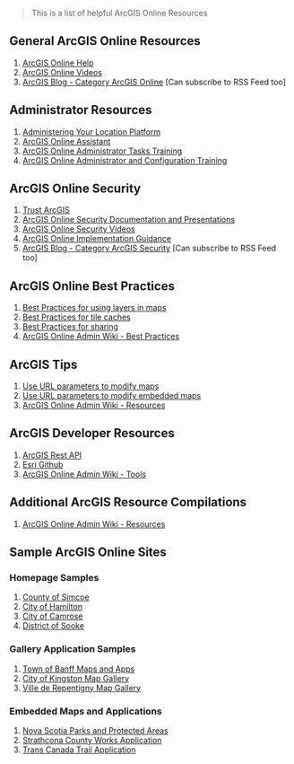 
> This is a list of helpful ArcGIS Online Resources

## General ArcGIS Online Resources
1. [ArcGIS Online Help](http://resources.arcgis.com/en/help/arcgisonline/#/Welcome_to_ArcGIS_com_Help/010q00000002000000/)
1. [ArcGIS Online Videos](http://doc.arcgis.com/en/arcgis-online/reference/videos.htm)
1. [ArcGIS Blog - Category ArcGIS Online](https://blogs.esri.com/esri/arcgis/category/arcgis-online/) [Can subscribe to RSS Feed too]

## Administrator Resources
1. [Administering Your Location Platform](http://www.esri.com/~/media/files/pdfs/library/pdfs/launch-guide/Administering-Your-Location-Platform)
1. [ArcGIS Online Assistant](https://ago-assistant.esri.com/)
1. [ArcGIS Online Administrator Tasks Training](http://training.esri.com/gateway/index.cfm?fa=catalog.webCourseDetail&courseid=2768)
1. [ArcGIS Online Administrator and Configuration Training](http://training.esri.com/gateway/index.cfm?fa=catalog.webCourseDetail&courseid=2738)

## ArcGIS Online Security
1. [Trust ArcGIS](http://doc.arcgis.com/en/trust/)
1. [ArcGIS Online Security Documentation and Presentations](http://doc.arcgis.com/en/arcgis-online/reference/videos.htm)
1. [ArcGIS Online Security Videos](http://doc.arcgis.com/en/trust/security/security-overview.htm#GUID-D741C0D1-FB12-412F-92F6-F161F8F5F27C)
1. [ArcGIS Online Implementation Guidance](http://doc.arcgis.com/en/trust/security/arcgis-online-best-practices.htm)
1. [ArcGIS Blog - Category ArcGIS Security](https://blogs.esri.com/esri/arcgis/tag/ssamymlgp/) [Can subscribe to RSS Feed too]

## ArcGIS Online Best Practices
1. [Best Practices for using layers in maps](http://doc.arcgis.com/en/arcgis-online/reference/best-practices-layers.htm)
1. [Best Practices for tile caches](http://doc.arcgis.com/en/arcgis-online/reference/optimize-maps.htm)
1. [Best Practices for sharing](http://doc.arcgis.com/en/arcgis-online/reference/best-practices-share.htm)
1. [ArcGIS Online Admin Wiki - Best Practices](https://github.com/Esri/ago-admin-wiki/wiki/Best-practices)

## ArcGIS Tips
1. [Use URL parameters to modify maps](http://doc.arcgis.com/en/arcgis-online/reference/use-url-parameters.htm)
1. [Use URL parameters to modify embedded maps](http://doc.arcgis.com/en/arcgis-online/reference/embed-map-parameters.htm)
1. [ArcGIS Online Admin Wiki - Resources](https://github.com/Esri/ago-admin-wiki/wiki/Resources)

## ArcGIS Developer Resources
1. [ArcGIS Rest API](http://resources.arcgis.com/en/help/arcgis-rest-api/index.html#//02r300000054000000)
1. [Esri Github](https://github.com/Esri)
1. [ArcGIS Online Admin Wiki - Tools](https://github.com/Esri/ago-admin-wiki/wiki/Tools)

## Additional ArcGIS Resource Compilations
1. [ArcGIS Online Admin Wiki - Resources](https://github.com/Esri/ago-admin-wiki/wiki/Resources)

## Sample ArcGIS Online Sites
### Homepage Samples
1. [County of Simcoe](http://simcoecounty.maps.arcgis.com/home/)
1. [City of Hamilton](https://hamilton.maps.arcgis.com/home/)
1. [City of Camrose](https://github.com/Esri/ago-admin-wiki/wiki/Resources)
1. [District of Sooke](http://sooke.maps.arcgis.com/home/)

### Gallery Application Samples
1. [Town of Banff Maps and Apps](http://banffmaps.ca/)
1. [City of Kingston Map Gallery](https://www.cityofkingston.ca/explore/maps/gallery)
1. [Ville de Repentigny Map Gallery](http://www.ville.repentigny.qc.ca/vie-citoyenne/carte-interactive-(1).html)

### Embedded Maps and Applications
1. [Nova Scotia Parks and Protected Areas](http://novascotia.ca/parksandprotectedareas/plan/interactive-map/)
1. [Strathcona County Works Application](https://strathconacounty.maps.arcgis.com/apps/webappviewer/index.html?id=076af1ba136a4dc482365dd5e6a0efe1)
1. [Trans Canada Trail Application](http://tctrail.ca/tct/wab/?locale=en)
